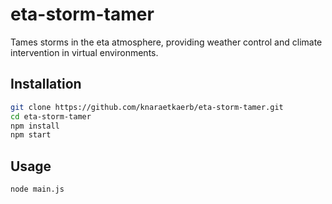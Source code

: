 # eta-storm-tamer

Tames storms in the eta atmosphere, providing weather control and climate intervention in virtual environments.

## Installation

```bash
git clone https://github.com/knaraetkaerb/eta-storm-tamer.git
cd eta-storm-tamer
npm install
npm start
```

## Usage
```bash
node main.js
```
